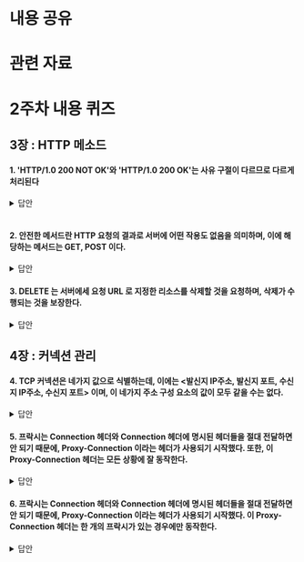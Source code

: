 # 내용 공유

# 관련 자료

# 2주차 내용 퀴즈

## 3장 : HTTP 메소드

#### 1. 'HTTP/1.0 200 NOT OK'와 'HTTP/1.0 200 OK'는 사유 구절이 다르므로 다르게 처리된다

<details>
<summary>답안</summary>
<div markdown="1">

X

`사유구절` 은 오로지 사람에게 읽히기 위한 목적으로만 존재한다. 그러므로 사유구절이 달라도 상태코드가 같아면 동등하게 처리되어야한다.

</div>
</details>

<br>


#### 2. 안전한 메서드란 HTTP 요청의 결과로 서버에 어떤 작용도 없음을 의미하며, 이에 해당하는 메서드는 GET, POST 이다.

<details>
<summary>답안</summary>
<div markdown="1">

X

(p.61) GET, HEAD 메서드는 HTTP 요청의 결과로 서버에 어떠한 작용도 없으므로 안전한 메서드이다.

</div>
</details>


#### 3. DELETE 는 서버에세 요청 URL 로 지정한 리소스를 삭제할 것을 요청하며, 삭제가 수행되는 것을 보장한다.

<details>
<summary>답안</summary>
<div markdown="1">

X

(p.66) 클라이언트는 삭제가 수행되는 것을 보장받지 못한다. 왜냐하면 HTTP 명세는 서버가 클라이언트에게 알리지않고 요청을 무시하는 것을 허용하기 때문이다.

</div>
</details>


## 4장 : 커넥션 관리

#### 4. TCP 커넥션은 네가지 값으로 식별하는데, 이에는 <발신지 IP주소, 발신지 포트, 수신지 IP주소, 수신지 포트> 이며, 이 네가지 주소 구성 요소의 값이 모두 같을 수는 없다.

<details>
<summary>답안</summary>
<div markdown="1">

O

(p.89)

</div>
</details>


#### 5. 프락시는 Connection 헤더와 Connection 헤더에 명시된 헤더들을 절대 전달하면 안 되기 때문에, Proxy-Connection 이라는 헤더가 사용되기 시작했다. 또한, 이 Proxy-Connection 헤더는 모든 상황에 잘 동작한다.

<details>
<summary>답안</summary>
<div markdown="1">
X
(p.110) 모든 상황에서 동작하지는 않는다. 

</div>
</details>


#### 6. 프락시는 Connection 헤더와 Connection 헤더에 명시된 헤더들을 절대 전달하면 안 되기 때문에, Proxy-Connection 이라는 헤더가 사용되기 시작했다. 이 Proxy-Connection 헤더는 한 개의 프락시가 있는 경우에만 동작한다. 

<details>
<summary>답안</summary>
<div markdown="1">
O 
(p.112)

</div>
</details>